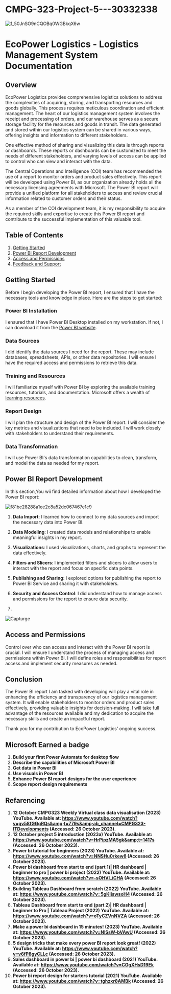 # CMPG-323-Project-5---30332338

![1_50JnSO9nCQOBq0WGBkqX6w](https://github.com/Madzivhandila/CMPG-323-Project-5---30332338/assets/75025282/a92f47a9-a2bd-40cb-ae57-42093c8c5d39)

# EcoPower Logistics - Logistics Management System Documentation

## Overview

EcoPower Logistics provides comprehensive logistics solutions to address the complexities of acquiring, storing, and transporting resources and goods globally. This process requires meticulous coordination and efficient management. The heart of our logistics management system involves the receipt and processing of orders, and our warehouse serves as a secure storage facility for the resources and goods in transit. The data generated and stored within our logistics system can be shared in various ways, offering insights and information to different stakeholders.

One effective method of sharing and visualizing this data is through reports or dashboards. These reports or dashboards can be customized to meet the needs of different stakeholders, and varying levels of access can be applied to control who can view and interact with the data.

The Central Operations and Intelligence (COI) team has recommended the use of a report to monitor orders and product sales effectively. This report will be developed using Power BI, as our organization already holds all the necessary licensing agreements with Microsoft. The Power BI report will provide a unified platform for all stakeholders to access and review crucial information related to customer orders and their status.

As a member of the COI development team, it is my responsibility to acquire the required skills and expertise to create this Power BI report and contribute to the successful implementation of this valuable tool.

## Table of Contents

1. [Getting Started](#getting-started)
2. [Power BI Report Development](#power-bi-report-development)
3. [Access and Permissions](#access-and-permissions)
4. [Feedback and Support](#feedback-and-support)

## Getting Started

Before I begin developing the Power BI report, I ensured that I have the necessary tools and knowledge in place. Here are the steps to get started:

### Power BI Installation

I ensured that I have Power BI Desktop installed on my workstation. If not, I can download it from the [Power BI website](https://powerbi.microsoft.com/).

### Data Sources

I did identify the data sources I need for the report. These may include databases, spreadsheets, APIs, or other data repositories. I will ensure I have the required access and permissions to retrieve this data.

### Training and Resources

I will familiarize myself with Power BI by exploring the available training resources, tutorials, and documentation. Microsoft offers a wealth of [learning resources](https://docs.microsoft.com/en-us/power-bi/).

### Report Design

I will plan the structure and design of the Power BI report. I will consider the key metrics and visualizations that need to be included. I will work closely with stakeholders to understand their requirements.

### Data Transformation

I will use Power BI's data transformation capabilities to clean, transform, and model the data as needed for my report.

## Power BI Report Development

In this section,You wii find detailed information about how I developed the Power BI report:

![f81bc28288a1ee2c8a52dc067467e1c9](https://github.com/Madzivhandila/CMPG-323-Project-5---30332338/assets/75025282/2aaa09a7-c7c3-43b3-819f-675460c97aff)

1. **Data Import**: I  learned how to connect to my data sources and import the necessary data into Power BI.

2. **Data Modeling**: I created data models and relationships to enable meaningful insights in my report.

3. **Visualizations**: I used visualizations, charts, and graphs to represent the data effectively.

4. **Filters and Slicers**: I implemented filters and slicers to allow users to interact with the report and focus on specific data points.

5. **Publishing and Sharing**: I explored options for publishing the report to Power BI Service and sharing it with stakeholders.

6. **Security and Access Control**: I did understand how to manage access and permissions for the report to ensure data security.
7. 
![Capturge](https://github.com/Madzivhandila/CMPG-323-Project-5---30332338/assets/75025282/102bae99-5e3d-400b-bd04-f376b0429974)

## Access and Permissions

Control over who can access and interact with the Power BI report is crucial. I will ensure I understand the process of managing access and permissions within Power BI. I will define roles and responsibilities for report access and implement security measures as needed.


## Conclusion

The Power BI report I am tasked with developing will play a vital role in enhancing the efficiency and transparency of our logistics management system. It will enable stakeholders to monitor orders and product sales effectively, providing valuable insights for decision-making. I will take full advantage of the resources available and my dedication to acquire the necessary skills and create an impactful report.

Thank you for my contribution to EcoPower Logistics' ongoing success.

## Microsoft Earned a badge

1. **Build your first Power Automate for desktop flow**
2. **Describe the capabilities of Microsoft Power BI**
3. **Get data in Power BI**
4. **Use visuals in Power BI**
5. **Enhance Power BI report designs for the user experience**
6. **Scope report design requirements**

## Refarencing
1. **12 October CMPG323 Weekly Virtual class data visualisation (2023) YouTube. Available at: https://www.youtube.com/watch?v=gv58fGGgRQs&amp;t=779s&amp;ab_channel=CMPG323-ITDevelopments (Accessed: 26 October 2023).**
2. **12 October project 5 introduction (2023a) YouTube. Available at: https://www.youtube.com/watch?v=HrPipzMA5gk&amp;t=1417s (Accessed: 26 October 2023).**
3. **Power bi tutorial for beginners (2023) YouTube. Available at: https://www.youtube.com/watch?v=NNSHu0rkew8 (Accessed: 26 October 2023).**
4. **Power bi dashboard from start to end (part 1)| HR dashboard | beginner to pro | power bi project (2022) YouTube. Available at: https://www.youtube.com/watch?v=-sOHVl_iCHA (Accessed: 26 October 2023).**
5. **Building Tableau Dashboard from scratch (2022) YouTube. Available at: https://www.youtube.com/watch?v=5gKIjswsoH4 (Accessed: 26 October 2023).**
6. **Tableau Dashboard from start to end (part 2)| HR dashboard | beginner to Pro | Tableau Project (2022) YouTube. Available at: https://www.youtube.com/watch?v=oTyCZVnNVZA (Accessed: 26 October 2023).**
7. **Make a power bi dashboard in 15 minutes! (2023) YouTube. Available at: https://www.youtube.com/watch?v=NISsW-bVAwU (Accessed: 26 October 2023).**
8. **5 design tricks that make every power BI report look great! (2022) YouTube. Available at: https://www.youtube.com/watch?v=v6fP8gyCLLc (Accessed: 26 October 2023).**
9. **Sales dashboard in power bi | power bi dashboard (2021) YouTube. Available at: https://www.youtube.com/watch?v=CGgXHsD19Ek (Accessed: 26 October 2023).**
10. **Power bi report design for starters tutorial (2021) YouTube. Available at: https://www.youtube.com/watch?v=tghzxr8AMBk (Accessed: 26 October 2023).**

